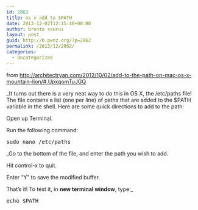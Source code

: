 ```yaml
---
id: 2862
title: os x add to $PATH
date: 2013-12-02T12:15:46+00:00
author: bronto saurus
layout: post
guid: http://b.pwnz.org/?p=2862
permalink: /2013/12/2862/
categories:
  - Uncategorized
---
```

from <http://architectryan.com/2012/10/02/add-to-the-path-on-mac-os-x-mountain-lion/#.UpxqomTuJGQ>

_It turns out there is a very neat way to do this in OS X, the /etc/paths file! The file contains a list (one per line) of paths that are added to the $PATH variable in the shell. Here are some quick directions to add to the path:</p> 

Open up Terminal.
  
Run the following command:</em>

<pre>sudo nano /etc/paths</pre>

_Go to the bottom of the file, and enter the path you wish to add.
  
Hit control-x to quit.
  
Enter “Y” to save the modified buffer.
  
That’s it! To test it, in **new terminal window**, type:_

<pre>echo $PATH</pre>